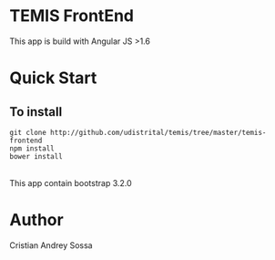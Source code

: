 # TEMIS FrontEnd
This app is build with Angular JS >1.6
<br>
# Quick Start
## To install

```
git clone http://github.com/udistrital/temis/tree/master/temis-frontend
npm install
bower install
```
<br>
This app contain bootstrap 3.2.0

# Author
Cristian Andrey Sossa
